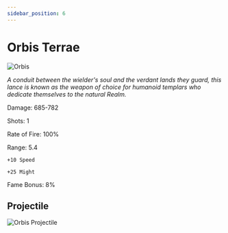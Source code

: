 ```yaml
---
sidebar_position: 6
---
```


# Orbis Terrae

![Orbis](https://vwiki.valorserver.com/api/item/picture/orbis%20terrae)

<i>A conduit between the wielder's soul and the verdant lands they guard, this lance is known as the weapon of choice for humanoid templars who dedicate themselves to the natural Realm.</i>

Damage: 685-782

Shots: 1

Rate of Fire: 100%

Range: 5.4

    +10 Speed
    
    +25 Might

Fame Bonus: 8%

## Projectile

![Orbis Projectile](https://media.discordapp.net/attachments/953134990428868629/994767000259797063/orbisterrae.gif)
